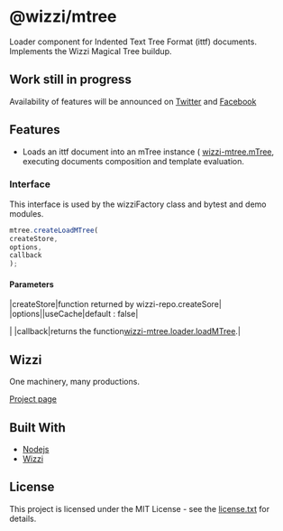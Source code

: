 # @wizzi/mtree

Loader component for Indented Text Tree Format (ittf) documents. Implements the Wizzi Magical Tree buildup.



## Work still in progress

Availability of features will be announced
on [Twitter](https://twitter.com/wizziteam) and [Facebook](https://www.facebook.com/wizzifactory)

## Features
* Loads an ittf document into an mTree instance ( [wizzi-mtree.mTree](), executing documents composition and template evaluation.
### Interface
This interface is used by the wizziFactory class and bytest and demo modules.
```javascript
mtree.createLoadMTree(
createStore,
options,
callback
);
```
#### Parameters
|createStore|function returned by wizzi-repo.createSore|
|options|\|useCache|default : false|

|
|callback|returns the function[wizzi-mtree.loader.loadMTree](https://wizzifactory.github.io/api.html#wizzi-mtree.loader).|



## Wizzi

One machinery, many productions.


[Project page](https://stfnbssl.github.io/wizzi)
## Built With
* [Nodejs](https://nodejs.org)
* [Wizzi](https://github.com/stfnbssl/wizzi)

## License
This project is licensed under the MIT License - see the [license.txt](license.txt) for details.